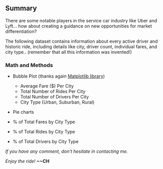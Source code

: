 ## Summary 

There are some notable players in the service car industry like Uber and Lyft... how about creating a guidance on new opportunities for market differentiation? 

The following dataset contains information about every active driver and historic ride, including details like city, driver count, individual fares, and city type.. (remember that all this information was invented!) 

### Math and Methods 
* Bubble Plot (thanks again [Matplotlib library](https://matplotlib.org/))
  * Average Fare ($) Per City
  * Total Number of Rides Per City
  * Total Number of Drivers Per City
  * City Type (Urban, Suburban, Rural)

* Pie charts
 * % of Total Fares by City Type
 * % of Total Rides by City Type
 * % of Total Drivers by City Type



*If you have any comment, don't hesitate in contacting me.*

*Enjoy the ride!* 
**~~CH**
